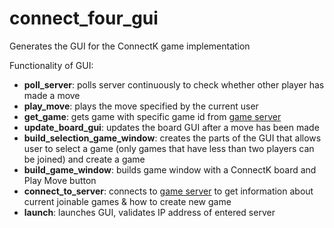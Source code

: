 # connect_four_gui

Generates the GUI for the ConnectK game implementation

Functionality of GUI:
* **poll_server**: polls server continuously to check whether other player has made a move
* **play_move**: plays the move specified by the current user
* **get_game**: gets game with specific game id from [game server](https://github.com/mmgeorge/game_server)
* **update_board_gui**: updates the board GUI after a move has been made
* **build_selection_game_window**: creates the parts of the GUI that allows user to select a game (only games that have less than two players can be joined) and create a game
* **build_game_window**: builds game window with a ConnectK board and Play Move button
* **connect_to_server**: connects to [game server](https://github.com/mmgeorge/game_server) to get information about current joinable games & how to create new game
* **launch**: launches GUI, validates IP address of entered server
